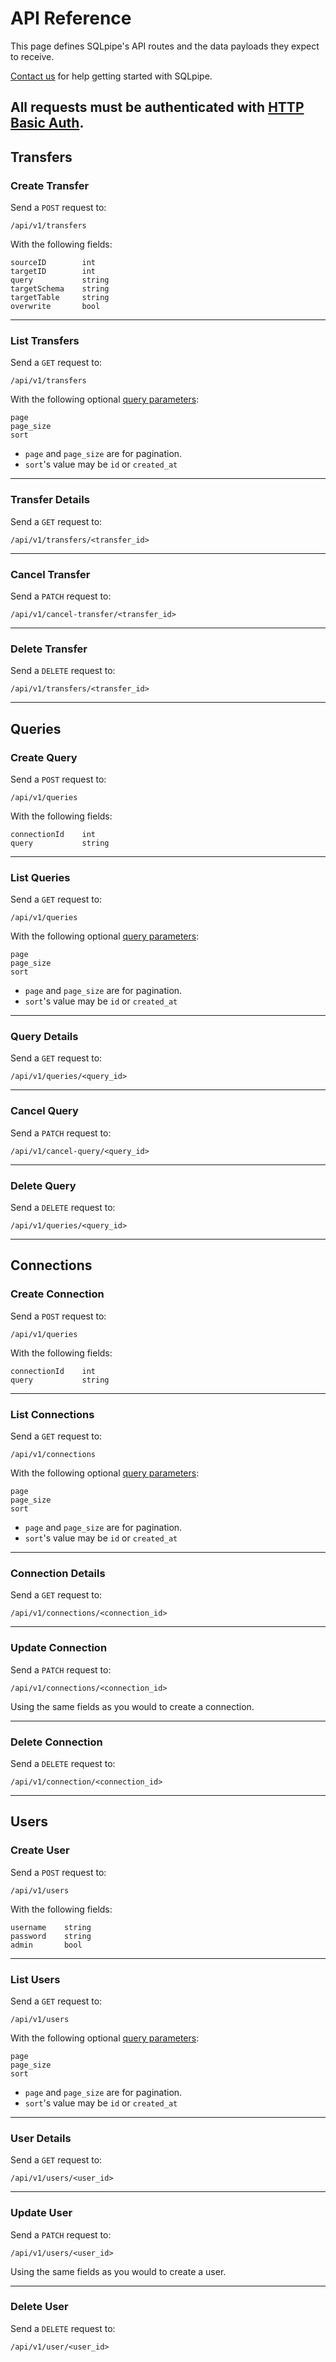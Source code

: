 # API Reference

This page defines SQLpipe's API routes and the data payloads they expect to receive.

[Contact us](https://sqlpipe.com/contact) for help getting started with SQLpipe.

## All requests must be authenticated with [HTTP Basic Auth](https://developer.mozilla.org/en-US/docs/Web/HTTP/Authentication).

## Transfers

### Create Transfer

Send a `POST` request to:

```
/api/v1/transfers
```

With the following fields:

```
sourceID        int
targetID        int
query           string
targetSchema    string
targetTable     string
overwrite       bool
```

***

### List Transfers

Send a `GET` request to:

```
/api/v1/transfers
```

With the following optional [query parameters](https://branch.io/glossary/query-parameters/):

```
page
page_size
sort
```

* `page` and `page_size` are for pagination.
* `sort`'s value may be `id` or `created_at`

***

### Transfer Details

Send a `GET` request to:

```
/api/v1/transfers/<transfer_id>
```

***

### Cancel Transfer

Send a `PATCH` request to:

```
/api/v1/cancel-transfer/<transfer_id>
```

***

### Delete Transfer

Send a `DELETE` request to:

```
/api/v1/transfers/<transfer_id>
```

***

## Queries

### Create Query

Send a `POST` request to:

```
/api/v1/queries
```

With the following fields:

```
connectionId    int
query           string
```

***

### List Queries

Send a `GET` request to:

```
/api/v1/queries
```

With the following optional [query parameters](https://branch.io/glossary/query-parameters/):

```
page
page_size
sort
```

* `page` and `page_size` are for pagination.
* `sort`'s value may be `id` or `created_at`

***

### Query Details

Send a `GET` request to:

```
/api/v1/queries/<query_id>
```

***

### Cancel Query

Send a `PATCH` request to:

```
/api/v1/cancel-query/<query_id>
```

***

### Delete Query

Send a `DELETE` request to:

```
/api/v1/queries/<query_id>
```

***

## Connections

### Create Connection

Send a `POST` request to:

```
/api/v1/queries
```

With the following fields:

```
connectionId    int
query           string
```

***

### List Connections

Send a `GET` request to:

```
/api/v1/connections
```

With the following optional [query parameters](https://branch.io/glossary/query-parameters/):

```
page
page_size
sort
```

* `page` and `page_size` are for pagination.
* `sort`'s value may be `id` or `created_at`

***

### Connection Details

Send a `GET` request to:

```
/api/v1/connections/<connection_id>
```

***

### Update Connection

Send a `PATCH` request to:

```
/api/v1/connections/<connection_id>
```

Using the same fields as you would to create a connection.

***

### Delete Connection

Send a `DELETE` request to:

```
/api/v1/connection/<connection_id>
```

***

## Users

### Create User

Send a `POST` request to:

```
/api/v1/users
```

With the following fields:

```
username    string
password    string
admin       bool
```

***

### List Users

Send a `GET` request to:

```
/api/v1/users
```

With the following optional [query parameters](https://branch.io/glossary/query-parameters/):

```
page
page_size
sort
```

* `page` and `page_size` are for pagination.
* `sort`'s value may be `id` or `created_at`

***

### User Details

Send a `GET` request to:

```
/api/v1/users/<user_id>
```

***

### Update User

Send a `PATCH` request to:

```
/api/v1/users/<user_id>
```

Using the same fields as you would to create a user.

***

### Delete User

Send a `DELETE` request to:

```
/api/v1/user/<user_id>
```
